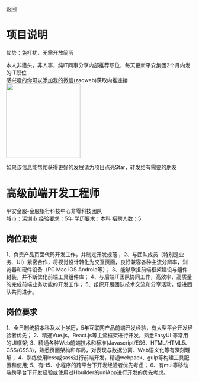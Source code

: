 [返回](../../)

# 项目说明

优势：免打扰，无需开放简历

本人非猎头，非人事，纯IT同事分享内部推荐职位，每天更新平安集团2个月内发的IT职位  
感兴趣的你可以添加我的微信(zaqweb)获取内推连接  
<img src="https://github.com/zaqweb/PA-IT-JOBS/blob/master/WechatICode.jpeg"  height="200" width="200">

如果该信息能帮忙获得更好的发展请为项目点亮Star，转发给有需要的朋友

# 高级前端开发工程师
平安金服-金服银行科技中心非零科技团队  
城市：深圳市 经验要求：5年 学历要求：本科  招聘人数：5

## 岗位职责
1、负责产品页面代码开发工作，并制定开发规范；
2、与团队成员（特别是业务、UI）紧密合作，将视觉设计转化为交互页面，良好兼容各种主流分辨率，浏览器和硬件设备（PC Mac iOS Android等）；
3、能够承担前端框架建设与组件封装，并不断优化前端工具组件库；
4、与后端IT团队协同工作，高效率，高质量的完成前端业务功能的开发工作；
5、组织开展团队技术交流和分享活动，促进团队共同进步。

## 岗位要求
1、全日制统招本科及以上学历，5年互联网产品前端开发经验，有大型平台开发经验者优先；
2、精通Vue.js，React.js等主流框架进行开发，熟悉EasyUI 等常用的UI框架;
3、精通各种Web前端技术和标准(Javascript/ES6、HTML/HTML5、CSS/CSS3)，熟悉页面架构和布局，对表现与数据分离、Web语义化等有深刻理解；
4、熟练使用less或sass进行前端开发，精通webpack、gulp等构建工具配置和使用;
5、有H5、小程序的跨平台下开发经验者优先考虑；
6、有mui等移动端跨平台下开发经验或使用过Hbuilder的uniApp进行开发的优先考虑。




